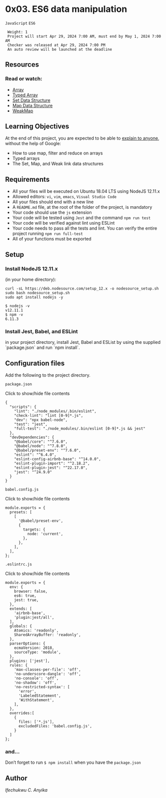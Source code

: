 # 0x03. ES6 data manipulation
 `JavaScript` `ES6`
```
 Weight: 1
 Project will start Apr 29, 2024 7:00 AM, must end by May 1, 2024 7:00 AM
 Checker was released at Apr 29, 2024 7:00 PM
 An auto review will be launched at the deadline
```

## Resources
### Read or watch:

* [Array](https://developer.mozilla.org/en-US/docs/Web/JavaScript/Reference/Global_Objects/Array)
* [Typed Array](https://developer.mozilla.org/en-US/docs/Web/JavaScript/Guide/Typed_arrays)
* [Set Data Structure](https://developer.mozilla.org/en-US/docs/Web/JavaScript/Reference/Global_Objects/Set)
* [Map Data Structure](https://developer.mozilla.org/en-US/docs/Web/JavaScript/Reference/Global_Objects/Map)
* [WeakMap](https://developer.mozilla.org/en-US/docs/Web/JavaScript/Reference/Global_Objects/WeakMap)

## Learning Objectives

At the end of this project, you are expected to be able to [explain to anyone](https://fs.blog/feynman-learning-technique/), without the help of Google:

* How to use map, filter and reduce on arrays
* Typed arrays
* The Set, Map, and Weak link data structures

## Requirements

* All your files will be executed on Ubuntu 18.04 LTS using NodeJS 12.11.x
* Allowed editors: `vi`, `vim`, `emacs`, `Visual Studio Code`
* All your files should end with a new line
* A `README.md` file, at the root of the folder of the project, is mandatory
* Your code should use the `js` extension
* Your code will be tested using `Jest` and the command `npm run test`
* Your code will be verified against lint using ESLint
* Your code needs to pass all the tests and lint. You can verify the entire project running `npm run full-test`
* All of your functions must be exported

## Setup

### Install NodeJS 12.11.x
(in your home directory):
```
curl -sL https://deb.nodesource.com/setup_12.x -o nodesource_setup.sh
sudo bash nodesource_setup.sh
sudo apt install nodejs -y
```
```
$ nodejs -v
v12.11.1
$ npm -v
6.11.3
```
<h3>Install Jest, Babel, and ESLint</h3>
in your project directory, install Jest, Babel and ESList by using the supplied `package.json` and run `npm install`.

<h2>Configuration files</h2>

Add the following to the project directory.

`package.json`

Click to show/hide file contents
```
{
  "scripts": {
    "lint": "./node_modules/.bin/eslint",
    "check-lint": "lint [0-9]*.js",
    "dev": "npx babel-node",
    "test": "jest",
    "full-test": "./node_modules/.bin/eslint [0-9]*.js && jest"
  },
  "devDependencies": {
    "@babel/core": "^7.6.0",
    "@babel/node": "^7.8.0",
    "@babel/preset-env": "^7.6.0",
    "eslint": "^6.4.0",
    "eslint-config-airbnb-base": "^14.0.0",
    "eslint-plugin-import": "^2.18.2",
    "eslint-plugin-jest": "^22.17.0",
    "jest": "^24.9.0"
  }
}
```

`babel.config.js`

Click to show/hide file contents
```
module.exports = {
  presets: [
    [
      '@babel/preset-env',
      {
        targets: {
          node: 'current',
        },
      },
    ],
  ],
};
```
`.eslintrc.js`

Click to show/hide file contents
```
module.exports = {
  env: {
    browser: false,
    es6: true,
    jest: true,
  },
  extends: [
    'airbnb-base',
    'plugin:jest/all',
  ],
  globals: {
    Atomics: 'readonly',
    SharedArrayBuffer: 'readonly',
  },
  parserOptions: {
    ecmaVersion: 2018,
    sourceType: 'module',
  },
  plugins: ['jest'],
  rules: {
    'max-classes-per-file': 'off',
    'no-underscore-dangle': 'off',
    'no-console': 'off',
    'no-shadow': 'off',
    'no-restricted-syntax': [
      'error',
      'LabeledStatement',
      'WithStatement',
    ],
  },
  overrides:[
    {
      files: ['*.js'],
      excludedFiles: 'babel.config.js',
    }
  ]
};
```
### and…
Don’t forget to run `$ npm install` when you have the `package.json`

## Author
_Ifechukwu C. Anyika_
